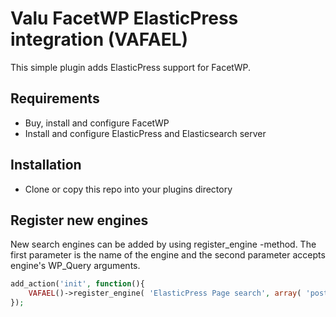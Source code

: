 # Valu FacetWP ElasticPress integration (VAFAEL)
This simple plugin adds ElasticPress support for FacetWP.

## Requirements
- Buy, install and configure FacetWP
- Install and configure ElasticPress and Elasticsearch server

## Installation
- Clone or copy this repo into your plugins directory

## Register new engines

New search engines can be added by using register_engine -method.
The first parameter is the name of the engine and the second parameter accepts engine's WP_Query arguments.

```php
add_action('init', function(){
	VAFAEL()->register_engine( 'ElasticPress Page search', array( 'post_type' => 'page' ) );
});
```
